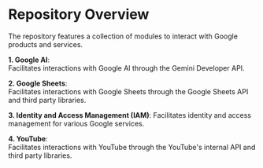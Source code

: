 # Repository Overview

The repository features a collection of modules to interact with Google products and services.

**1. Google AI**:  
  Facilitates interactions with Google AI through the Gemini Developer API.

**2. Google Sheets**:  
  Facilitates interactions with Google Sheets through the Google Sheets API and third party libraries.

**3. Identity and Access Management (IAM)**:
  Facilitates identity and access management for various Google services.

**4. YouTube**:  
  Facilitates interactions with YouTube through the YouTube's internal API and third party libraries.